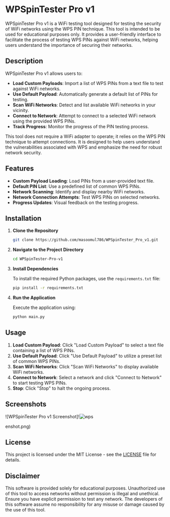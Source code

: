# WPSpinTester Pro v1

WPSpinTester Pro v1 is a WiFi testing tool designed for testing the security of WiFi networks using the WPS PIN technique. This tool is intended to be used for educational purposes only. It provides a user-friendly interface to facilitate the process of testing WPS PINs against WiFi networks, helping users understand the importance of securing their networks.

## Description

WPSpinTester Pro v1 allows users to:

- **Load Custom Payloads**: Import a list of WPS PINs from a text file to test against WiFi networks.
- **Use Default Payload**: Automatically generate a default list of PINs for testing.
- **Scan WiFi Networks**: Detect and list available WiFi networks in your vicinity.
- **Connect to Network**: Attempt to connect to a selected WiFi network using the provided WPS PINs.
- **Track Progress**: Monitor the progress of the PIN testing process.

This tool does not require a WiFi adapter to operate; it relies on the WPS PIN technique to attempt connections. It is designed to help users understand the vulnerabilities associated with WPS and emphasize the need for robust network security.

## Features

- **Custom Payload Loading**: Load PINs from a user-provided text file.
- **Default PIN List**: Use a predefined list of common WPS PINs.
- **Network Scanning**: Identify and display nearby WiFi networks.
- **Network Connection Attempts**: Test WPS PINs on selected networks.
- **Progress Updates**: Visual feedback on the testing progress.

## Installation

1. **Clone the Repository**

    ```bash
    git clone https://github.com/masoomul786/WPSpinTester_Pro_v1.git
    ```

2. **Navigate to the Project Directory**

    ```bash
    cd WPSpinTester-Pro-v1
    ```

3. **Install Dependencies**

    To install the required Python packages, use the `requirements.txt` file:

    ```bash
    pip install -r requirements.txt
    ```

4. **Run the Application**

    Execute the application using:

    ```bash
    python main.py
    ```

## Usage

1. **Load Custom Payload**: Click "Load Custom Payload" to select a text file containing a list of WPS PINs.
2. **Use Default Payload**: Click "Use Default Payload" to utilize a preset list of common WPS PINs.
3. **Scan WiFi Networks**: Click "Scan WiFi Networks" to display available WiFi networks.
4. **Connect to Network**: Select a network and click "Connect to Network" to start testing WPS PINs.
5. **Stop**: Click "Stop" to halt the ongoing process.

## Screenshots

![WPSpinTester Pro v1 Screenshot]!![wps](https://github.com/user-attachments/assets/c0c77c7f-3577-4ac4-9aca-1d991372d489)


enshot.png)

## License

This project is licensed under the MIT License - see the [LICENSE](LICENSE) file for details.

## Disclaimer

This software is provided solely for educational purposes. Unauthorized use of this tool to access networks without permission is illegal and unethical. Ensure you have explicit permission to test any network. The developers of this software assume no responsibility for any misuse or damage caused by the use of this tool.
